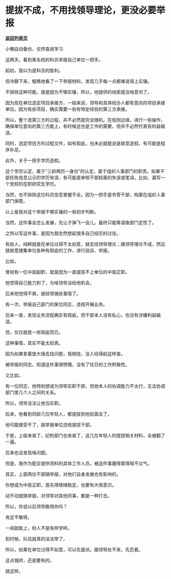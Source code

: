 # 提拔不成，不用找领导理论，更没必要举报

[**返回列表页**](/gzh/费曼的小茶馆)

小懒自动备份，仅供查阅学习

这两天，看到某名校的科员举报自己单位一把手。

起初，我以为是科员的胜利。

但冷静下来，粗略地看了一下举报材料，发现几乎每一点都难说得上实锤。

不排除这种可能，就是因为不够实锤，所以，他提供的线索就没啥音讯了。

因为现在单位选定项目承接方，一般来说，领导和具体经办人都有意向的项目承接单位。因为有些项目，确实需要一些有特定经验的第三方承接。

所以，整个选第三方的过程，并不必然就完全随机。在规则边缘，进行一些操作，确保单位意向的第三方能上，有时候这也是工作的需要，但并不必然代表有利益输送。

同时，选定项目方的过程文件，如有瑕疵，也未必就能说是故意造假，有可能是程序补足。

此外，关于一把手学历造假。

这个学历认定，属于“三龄两历一身份”的认定，属于组织人事部门的职责。如果干部任免信息公示的学历有误，有可能是审核干部档案的失误或笔误。比如，漏写一个党校的在职研究生学历。

当然，也不排除这位科员信息掌握不全。因为一把手是市管干部，档案在组织人事部门保管。

以上是我对这个举报不够实锤的一些初步判断。

当然，这件事会怎么发展，先让子弹飞一会儿，最终只能等调查部门定性了。

之所以写这件事，是因为我忽然想起很多自己经历的过往。

有些人，纯粹就是在单位过得不太如意，就去找领导理论；跟领导理论不成，然后就故意搜集单位各种有瑕疵的工作，进行投诉、举报。  

比如，

曾经有一位中层副职，就是因为一直提拔不上单位的中层正职。

他觉得自己能力到了，为啥领导没给他机会。

后来他觉得不爽，就经常搞些事情了。

有一次，举报自己部门的某位同志，违规开展业务。  

后来一查，发现业务流程确实有瑕疵，但干部本人没有私心，也没有涉嫌利益输送。

但，仅仅就是一些瑕疵而已。

这种事情，其实不能太较真。

因为如果拿着放大镜去找问题，我相信，没人经得起这样查。

被举报的同志，知道这件事很愤慨，没有了往日的工作积极性。

又比如，

有一位同志，他特别想成为领导实职干部，但他本人的协调能力不太行，无法协调部门里几个人之间的关系。

所以，领导没法让他当实职。

后来，他看到同龄几位年轻人，都提拔到他前面去了。

他可能接受不了，就举报单位违规提拔干部。

于是，上级来查了，纪检部门也来查了，这几位年轻人的提拔相关材料，全被翻了一遍。

后来也没发现啥问题。

但是，我作为配合提供资料的具体工作人员，被这件事磨得累得喘不过气。

其实，上面两位干部搞举报，对他们自身发展也有影响的。  

你想成为中层正职，首先得情绪稳定，也要有大局意识。

动不动就搞举报，对领导对其他同事，都是一种打击。

所以，你说以后领导敢用你吗？

肯定不敢呀。

一闹就能上，别人不是有样学样。

到时候，队伍就真的没法带了。

所以，如果在单位过得不如意，可以先蛰伏。跟领导处不来，先忍着。

这点城府，还是要有的。  

就这样。

